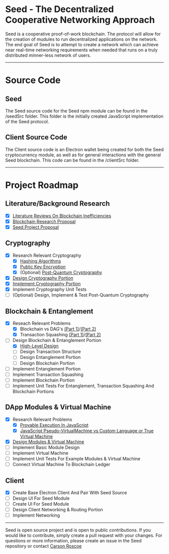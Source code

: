 # Seed - The Decentralized Cooperative Networking Approach

Seed is a cooperative proof-of-work blockchain. The protocol will allow for the creation of mudules to run decentralized applications on the network. The end goal of Seed is to attempt to create a network which can achieve near real-time networking requirements when needed that runs on a truly distributed minner-less network of users.

-----

# Source Code

## Seed

The Seed source code for the Seed npm module can be found in the /seedSrc folder. This folder is the initially created JavaScript implementation of the Seed protocol.

## Client Source Code

The Client source code is an Electron wallet being created for both the Seed cryptocurrency module, as well as for general interactions with the general Seed blockchain. This code can be found in the /clientSrc folder.

-----

# Project Roadmap

## Literature/Background Research

- [x] [Literature Reviews On Blockchain Inefficiencies](https://steemit.com/blockchain/@carsonroscoe/seed-literature-review-the-flaws-of-proof-of-work)
- [x] [Blockchain Research Proposal](design/ResearchProposal_CarsonRoscoe.pdf)
- [x] [Seed Project Proposal](design/ProjectProposal.pdf)

## Cryptography

- [x] Research Relevant Cryptography
    - [x] [Hashing Algorithms](https://steemit.com/bitcoin/@carsonroscoe/seed-dev-discusses-hashing-algorithms-in-bitcoin-and-cryptocurrencies)
    - [x] [Public Key Encryption](https://steemit.com/bitcoin/@carsonroscoe/seed-dev-debates-public-key-encryption)
    - [x] \(Optional) [Post-Quantum Cryptography](https://steemit.com/crypto/@carsonroscoe/seed-dev-discussion-lattice-based-cryptography-part-1)
- [x] [Design Cryptography Portion](https://steemit.com/cryptocurrency/@carsonroscoe/seed-development-design-cryptography-public-key-encryption-and-hashing)
- [x] [Implement Cryptography Portion](https://steemit.com/utopian-io/@carsonroscoe/seed-development-base-project-and-cryptographic-portion)
- [x] Implement Cryptography Unit Tests
- [ ] \(Optional) Design, Implement & Test Post-Quantum Cryptography

## Blockchain & Entanglement

- [x] Reseach Relevant Problems
    - [x] Blockchain vs DAG's [(Part 1)](https://steemit.com/bitcoin/@carsonroscoe/seed-dev-discussion-tangle-vs-blockchain-part-1)/[(Part 2)](https://steemit.com/bitcoin/@carsonroscoe/seed-dev-discussion-tangle-vs-blockchain-part-2)
    - [x] Transaction Squashing [(Part 1)](https://steemit.com/blockchain/@carsonroscoe/seed-dev-discussion-transaction-squashing-proposition-part-1)/[(Part 2)](https://steemit.com/blockchain/@carsonroscoe/seed-dev-discussion-transaction-squashing-considerations-for-jitter-part-2)
- [ ] Design Blockchain & Entanglement Portion
    - [x] [High-Level Design](https://steemit.com/blockchain/@carsonroscoe/seed-development-design-entanglement-and-blockchain-hybrid)
    - [ ] Design Transaction Structure
    - [ ] Design Entanglement Portion
    - [ ] Design Blockchain Portion
- [ ] Implement Entanglement Portion
- [ ] Implement Transaction Squashing
- [ ] Implement Blockchain Portion
- [ ] Implement Unit Tests For Entanglement, Transaction Squashing And Blockchain Portions

## DApp Modules & Virtual Machine

- [x] Research Relevant Problems
    - [x] [Provable Execution In JavaScript](https://steemit.com/blockchain/@carsonroscoe/seed-dev-discussion-provable-execution-with-function-hashing-in-javascript)
    - [x] [JavaScript Pseudo-VirtualMachine vs Custom Language or True Virtual Machine](https://steemit.com/cryptocurrency/@carsonroscoe/seed-dev-discussion-custom-languages-and-virtual-machines)
- [x] [Design Modules & Virtual Machine](https://steemit.com/blockchain/@carsonroscoe/seed-development-design-module-smart-contracts-and-the-svm)
- [ ] Implement Basic Module Design
- [ ] Implement Virtual Machine
- [ ] Implement Unit Tests For Example Modules & Virtual Machine
- [ ] Connect Virtual Machine To Blockchain Ledger

## Client

- [x] Create Base Electron Client And Pair With Seed Source
- [ ] Design UI For Seed Module
- [ ] Create UI For Seed Module
- [ ] Design Client Networking & Routing Portion
- [ ] Implement Networking

-----

Seed is open source project and is open to public contributions. If you would like to contribute, simply create a pull request with your changes. For questions or more information, please create an issue in the Seed repository or contact [Carson Roscoe](https://github.com/CarsonRoscoe)
